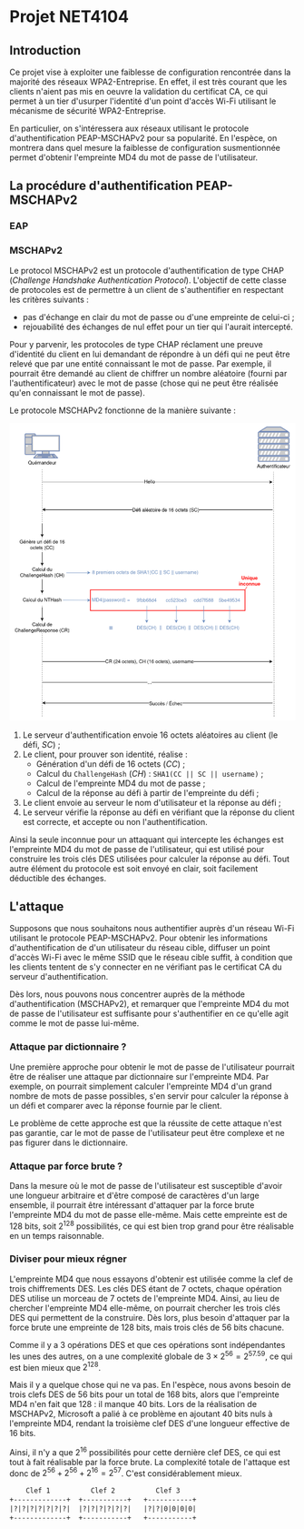 # Projet NET4104

## Introduction

Ce projet vise à exploiter une faiblesse de configuration rencontrée dans la majorité des réseaux WPA2-Entreprise. En effet, il est très courant que les clients n'aient pas mis en oeuvre la validation du certificat CA, ce qui permet à un tier d'usurper l'identité d'un point d'accès Wi-Fi utilisant le mécanisme de sécurité WPA2-Entreprise.

En particulier, on s'intéressera aux réseaux utilisant le protocole d'authentification PEAP-MSCHAPv2 pour sa popularité. En l'espèce, on montrera dans quel mesure la faiblesse de configuration susmentionnée permet d'obtenir l'empreinte MD4 du mot de passe de l'utilisateur.

## La procédure d'authentification PEAP-MSCHAPv2

### EAP

### MSCHAPv2

Le protocol MSCHAPv2 est un protocole d'authentification de type CHAP (*Challenge Handshake Authentication Protocol*). L'objectif de cette classe de protocoles est de permettre à un client de s'authentifier en respectant les critères suivants :
- pas d'échange en clair du mot de passe ou d'une empreinte de celui-ci ;
- rejouabilité des échanges de nul effet pour un tier qui l'aurait intercepté.

Pour y parvenir, les protocoles de type CHAP réclament une preuve d'identité du client en lui demandant de répondre à un défi qui ne peut être relevé que par une entité connaissant le mot de passe. Par exemple, il pourrait être demandé au client de chiffrer un nombre aléatoire (fourni par l'authentificateur) avec le mot de passe (chose qui ne peut être réalisée qu'en connaissant le mot de passe).

Le protocole MSCHAPv2 fonctionne de la manière suivante :

![Séquence MSCHAPv2](./MSCHAPv2_flow.png)

1. Le serveur d'authentification envoie 16 octets aléatoires au client (le défi, *SC*) ;
2. Le client, pour prouver son identité, réalise :
    - Génération d'un défi de 16 octets (*CC*) ;
    - Calcul du `ChallengeHash` (*CH*) : `SHA1(CC || SC || username)` ;
    - Calcul de l'empreinte MD4 du mot de passe ;
    - Calcul de la réponse au défi à partir de l'empreinte du défi ;
3. Le client envoie au serveur le nom d'utilisateur et la réponse au défi ;
4. Le serveur vérifie la réponse au défi en vérifiant que la réponse du client est correcte, et accepte ou non l'authentification.

Ainsi la seule inconnue pour un attaquant qui intercepte les échanges est l'empreinte MD4 du mot de passe de l'utilisateur, qui est utilisé pour construire les trois clés DES utilisées pour calculer la réponse au défi. Tout autre élément du protocole est soit envoyé en clair, soit facilement déductible des échanges.

## L'attaque

Supposons que nous souhaitons nous authentifier auprès d'un réseau Wi-Fi utilisant le protocole PEAP-MSCHAPv2. Pour obtenir les informations d'authentification de d'un utilisateur du réseau cible, diffuser un point d'accès Wi-Fi avec le même SSID que le réseau cible suffit, à condition que les clients tentent de s'y connecter en ne vérifiant pas le certificat CA du serveur d'authentification.

Dès lors, nous pouvons nous concentrer auprès de la méthode d'authentification (MSCHAPv2), et remarquer que l'empreinte MD4 du mot de passe de l'utilisateur est suffisante pour s'authentifier en ce qu'elle agit comme le mot de passe lui-même.

### Attaque par dictionnaire ?

Une première approche pour obtenir le mot de passe de l'utilisateur pourrait être de réaliser une attaque par dictionnaire sur l'empreinte MD4. Par exemple, on pourrait simplement calculer l'empreinte MD4 d'un grand nombre de mots de passe possibles, s'en servir pour calculer la réponse à un défi et comparer avec la réponse fournie par le client.

Le problème de cette approche est que la réussite de cette attaque n'est pas garantie, car le mot de passe de l'utilisateur peut être complexe et ne pas figurer dans le dictionnaire.

### Attaque par force brute ?

Dans la mesure où le mot de passe de l'utilisateur est susceptible d'avoir une longueur arbitraire et d'être composé de caractères d'un large ensemble, il pourrait être intéressant d'attaquer par la force brute l'empreinte MD4 du mot de passe elle-même. Mais cette empreinte est de 128 bits, soit $2^{128}$ possibilités, ce qui est bien trop grand pour être réalisable en un temps raisonnable.

### Diviser pour mieux régner

L'empreinte MD4 que nous essayons d'obtenir est utilisée comme la clef de trois chiffrements DES. Les clés DES étant de 7 octets, chaque opération DES utilise un morceau de 7 octets de l'empreinte MD4. Ainsi, au lieu de chercher l'empreinte MD4 elle-même, on pourrait chercher les trois clés DES qui permettent de la construire. Dès lors, plus besoin d'attaquer par la force brute une empreinte de 128 bits, mais trois clés de 56 bits chacune.

Comme il y a 3 opérations DES et que ces opérations sont indépendantes les unes des autres, on a une complexité globale de $3 \times 2^{56} = 2^{57.59}$, ce qui est bien mieux que $2^{128}$.

Mais il y a quelque chose qui ne va pas. En l'espèce, nous avons besoin de trois clefs DES de 56 bits pour un total de 168 bits, alors que l'empreinte MD4 n'en fait que 128 : il manque 40 bits. Lors de la réalisation de MSCHAPv2, Microsoft a palié à ce problème en ajoutant 40 bits nuls à l'empreinte MD4, rendant la troisième clef DES d'une longueur effective de 16 bits.

Ainsi, il n'y a que $2^{16}$ possibilités pour cette dernière clef DES, ce qui est tout à fait réalisable par la force brute. La complexité totale de l'attaque est donc de $2^{56} + 2^{56} + 2^{16} = 2^{57}$. C'est considérablement mieux.

```
    Clef 1          Clef 2          Clef 3
+-------------+  +-----------+   +-----------+
|?|?|?|?|?|?|?|  |?|?|?|?|?|?|   |?|?|0|0|0|0|
+-------------+  +-----------+   +-----------+
```


